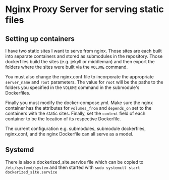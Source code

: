 # Nginx Proxy Server for serving static files

## Setting up containers

I have two static sites I want to serve from nginx. Those sites are each
built into separate containers and stored as submodules in the repository.
Those dockerfiles build the sites (e.g.
jekyll or middleman) and then export the folders where the sites were built
via the `VOLUME` command.

You must also change the nginx.conf file to incorporate the appropriate
`server_name` and `root` parameters. The value for `root` will be the
paths to the folders you specified in the `VOLUME` command in the submodule's 
Dockerfiles.

Finally you must modify the docker-compose.yml. Make sure the nginx
container has the attributes for `volumes_from` and `depends_on` set
to the containers with the static sites. Finally, set the `context`
field of each container to be the location of its respective Dockerfile.

The current configuration e.g. submodules, submodule dockerfiles, nginx.conf, and the nginx Dockerfile can all serve as a model.

## Systemd

There is also a dockerized_site.service file which can be copied to
`/etc/systemd/system` and then started with `sudo systemctl start dockerized_site.service`
